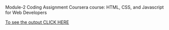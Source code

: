 Module-2 Coding Assignment
Coursera course: HTML, CSS, and Javascript for Web Developers

[To see the output CLICK HERE](https://akhilstar1.github.io/WebDevelopment/Project%20Asiignments/module_2/index.html)
